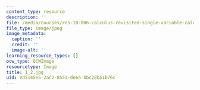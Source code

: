 ```yaml
---
content_type: resource
description: ''
file: /media/courses/res-18-006-calculus-revisited-single-variable-calculus-fall-2010/ed5145e52ac28553de6abbc28b51b76c_1_2.jpg
file_type: image/jpeg
image_metadata:
  caption: ''
  credit: ''
  image-alt: ''
learning_resource_types: []
ocw_type: OCWImage
resourcetype: Image
title: 1_2.jpg
uid: ed5145e5-2ac2-8553-de6a-bbc28b51b76c
---
```

